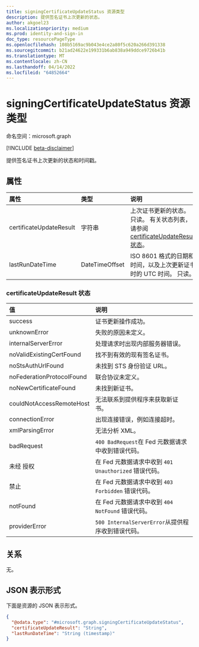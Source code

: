 ```yaml
---
title: signingCertificateUpdateStatus 资源类型
description: 提供签名证书上次更新的状态。
author: akgoel23
ms.localizationpriority: medium
ms.prod: identity-and-sign-in
doc_type: resourcePageType
ms.openlocfilehash: 108b5169ac9b043e4ce2a80f5c620a266d391338
ms.sourcegitcommit: b21ad24622e199331b6ab838a949ddce9726b41b
ms.translationtype: MT
ms.contentlocale: zh-CN
ms.lasthandoff: 04/14/2022
ms.locfileid: "64852664"
---
```

# <a name="signingcertificateupdatestatus-resource-type"></a>signingCertificateUpdateStatus 资源类型

命名空间：microsoft.graph

[!INCLUDE [beta-disclaimer](../../includes/beta-disclaimer.md)]

提供签名证书上次更新的状态和时间戳。 

## <a name="properties"></a>属性
|属性|类型|说明|
|:---|:---|:---|
|certificateUpdateResult|字符串|上次证书更新的状态。 只读。 有关状态列表，请参阅 [certificateUpdateResult 状态](#certificateupdateresult-status)。|
|lastRunDateTime|DateTimeOffset|ISO 8601 格式的日期和时间，以及上次更新证书时的 UTC 时间。 只读。 |

### <a name="certificateupdateresult-status"></a>certificateUpdateResult 状态
| 值 | 说明 |
| :--- | :--- |
|success|证书更新操作成功。|
|unknownError|失败的原因未定义。|
|internalServerError|处理请求时出现内部服务器错误。|
|noValidExistingCertFound|找不到有效的现有签名证书。|
|noStsAuthUrlFound|未找到 STS 身份验证 URL。|
|noFederationProtocolFound|联合协议未定义。|
|noNewCertificateFound|未找到新证书。|
|couldNotAccessRemoteHost|无法联系到提供程序来获取新证书。|
|connectionError|出现连接错误，例如连接超时。|
|xmlParsingError|无法分析 XML。|
|badRequest|`400 BadRequest`在 Fed 元数据请求中收到错误代码。|
|未经 授权|在 Fed 元数据请求中收到 `401 Unauthorized` 错误代码。|
|禁止|在 Fed 元数据请求中收到 `403 Forbidden` 错误代码。|
|notFound|在 Fed 元数据请求中收到 `404 NotFound` 错误代码。|
|providerError|`500 InternalServerError`从提供程序收到错误代码。|


## <a name="relationships"></a>关系
无。

## <a name="json-representation"></a>JSON 表示形式
下面是资源的 JSON 表示形式。
<!-- {
  "blockType": "resource",
  "@odata.type": "microsoft.graph.signingCertificateUpdateStatus"
}
-->
``` json
{
  "@odata.type": "#microsoft.graph.signingCertificateUpdateStatus",
  "certificateUpdateResult": "String",
  "lastRunDateTime": "String (timestamp)"
}
```

